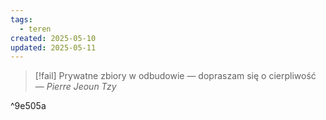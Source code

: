 ```yaml
---
tags:
  - teren
created: 2025-05-10
updated: 2025-05-11
---
```

>[!fail] Prywatne zbiory w odbudowie — dopraszam się o cierpliwość
>— *Pierre Jeoun Tzy*  

^9e505a
